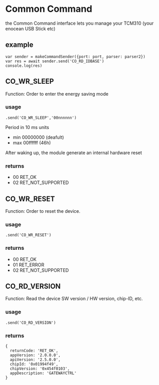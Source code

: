 # Common Command

the Common Command interface lets you manage your TCM310 (your enocean USB Stick etc) 

## example

    var sender = makeCommandSender({port: port, parser: parser2})
    var res = await sender.send('CO_RD_IDBASE')
    console.log(res)

## CO_WR_SLEEP

Function: Order to enter the energy saving mode

### usage

    .send('CO_WR_SLEEP','00nnnnnn')

Period in 10 ms units

* min 00000000 (deafult)
* max 00ffffff (46h)

After waking up, the module generate an
internal hardware reset

### returns

* 00 RET_OK
* 02 RET_NOT_SUPPORTED

## CO_WR_RESET

Function: Order to reset the device.

### usage

    .send('CO_WR_RESET')

### returns

* 00 RET_OK
* 01 RET_ERROR
* 02 RET_NOT_SUPPORTED

## CO_RD_VERSION

Function: Read the device SW version / HW version, chip-ID, etc.

### usage

    .send('CO_RD_VERSION')

### returns

    { 
      returnCode: 'RET_OK',
      appVersion: '2.0.0.0',
      apiVersion: '2.5.0.0',
      chipId: '0x01994f49',
      chipVersion: '0x454f0103',
      appDescription: 'GATEWAYCTRL' 
    }

